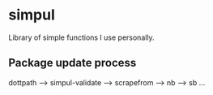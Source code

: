 # simpul

Library of simple functions I use personally.

## Package update process

dottpath --> simpul-validate --> scrapefrom --> nb --> sb ...
